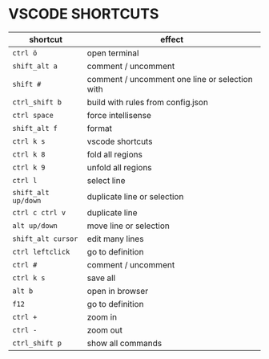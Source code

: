 # VSCODE SHORTCUTS

| shortcut | effect |
| --- | --- |
| `ctrl ö` | open terminal |
| `shift_alt a` | comment / uncomment |
| `shift #` | comment / uncomment one line or selection with |
| `ctrl_shift b` | build with rules from config.json |
| `ctrl space` | force intellisense |
| `shift_alt f` | format |
| `ctrl k s` | vscode shortcuts |
| `ctrl k 8` | fold all regions |
| `ctrl k 9` | unfold all regions |
| `ctrl l` | select line |
| `shift_alt up/down` | duplicate line or selection |
| `ctrl c ctrl v` | duplicate line |
| `alt up/down` | move line or selection |
| `shift_alt cursor` | edit many lines |
| `ctrl leftclick` | go to definition |
| `ctrl #` | comment / uncomment |
| `ctrl k s` | save all |
| `alt b` | open in browser |
| `f12` | go to definition |
| `ctrl +` | zoom in |
| `ctrl -` | zoom out |
| `ctrl_shift p` | show all commands |
